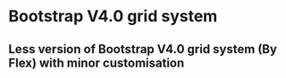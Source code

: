 # Bootstrap V4.0 grid system
## Less version of Bootstrap V4.0 grid system (By Flex) with minor customisation